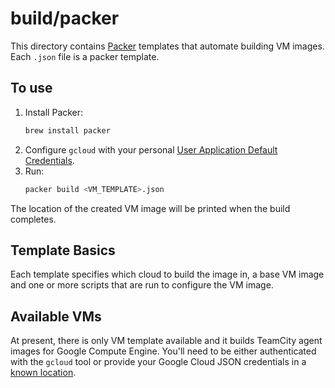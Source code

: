 # build/packer

This directory contains [Packer] templates that automate building VM images.
Each `.json` file is a packer template.

## To use

1. Install Packer:
    ```bash
    brew install packer
    ```
2. Configure `gcloud` with your personal [User Application Default Credentials][gauth].
3. Run:
   ```bash
   packer build <VM_TEMPLATE>.json
   ```

The location of the created VM image will be printed when the build completes.

## Template Basics

Each template specifies which cloud to build the image in, a base VM image
and one or more scripts that are run to configure the VM image.

## Available VMs

At present, there is only VM template available and it builds TeamCity agent
images for Google Compute Engine. You'll need to be either authenticated with
the `gcloud` tool or provide your Google Cloud JSON credentials in a
[known location][gauth].


[Packer]: https://www.packer.io
[gauth]: https://www.packer.io/docs/builders/googlecompute#running-locally-on-your-workstation
